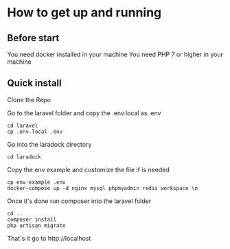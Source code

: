 # How to get up and running

## Before start

You need docker installed in your machine
You need PHP 7 or higher in your machine

## Quick install

Clone the Repo

Go to the laravel folder and copy the .env.local as .env

```
cd laravel
cp .env.local .env
```

Go into the laradock directory

```
cd laradock
```

Copy the env example and customize the file if is needed

```
cp env-example .env
docker-compose up -d nginx mysql phpmyadmin redis workspace \n
```

Once it's done run composer into the laravel folder

```
cd ..
composer install
php artisan migrate
```

That's it go to http://localhost
